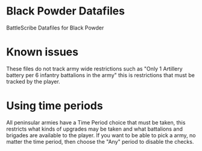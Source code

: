 # Black Powder Datafiles 
BattleScribe Datafiles for Black Powder

# Known issues
These files do not track army wide restrictions such as "Only 1 Artillery battery per 6 infantry battalions in the army" this is restrictions that must be tracked by the player.

# Using time periods
All peninsular armies have a Time Period choice that must be taken, this restricts what kinds of upgrades may be taken and what battalions and brigades are available to the player. If you want to be able to pick a army, no matter the time period, then choose the "Any" period to disable the checks.
